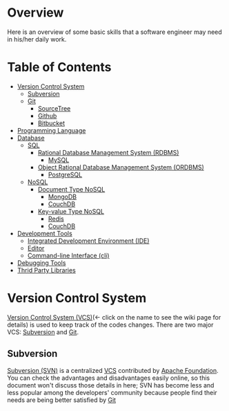 Overview
========

Here is an overview of some basic skills that a software engineer may need in his/her daily work.

# Table of Contents
* [Version Control System](#version-control-system)
	* [Subversion](#subversion)
	* [Git](#git)
		* [SourceTree](#sourcetree)
		* [Github](#github)
		* [Bitbucket](#bitbucket)
* [Programming Language](#programming-language)
* [Database](#database)
	* [SQL](#sql)
		* [Rational Database Management System (RDBMS)](#relational-database-management-system)
			* [MySQL](#mysql)
		* [Object Rational Database Management System (ORDBMS)](#object-relational-database-management-system)
			* [PostgreSQL](#postgresql)
	* [NoSQL](#nosql)
		* [Document Type NoSQL](#document-type-nosql)
			* [MongoDB](#mongodb)
			* [CouchDB](#couchdb)
		* [Key-value Type NoSQL](#key-value-type-nosql)
			* [Redis](#redis)
			* [CouchDB](#couchdb)
* [Development Tools](#development-tools)
	* [Integrated Development Environment (IDE)](#integrated-development-environment)
	* [Editor](#editor)
	* [Command-line Interface (cli)](#command-line-interface)
* [Debugging Tools](#debugging-tools)
* [Thrid Party Libraries](#third-party-libraries)


# Version Control System
[Version Control System (VCS)](http://en.wikipedia.org/wiki/Revision_control)(<- click on the name to see the wiki page for details) is used to keep track of the codes changes.  There are two major VCS: [Subversion](#subversion) and [Git](#git).

## Subversion
[Subversion (SVN)](http://en.wikipedia.org/wiki/Apache_Subversion) is a centralized [VCS](#version-control-system) contributed by [Apache Foundation](http://en.wikipedia.org/wiki/Apache_Software_Foundation).  You can check the advantages and disadvantages easily online, so this document won't discuss those details in here; SVN has become less and less popular among the developers' community because people find their needs are being better satisfied by [Git](#git)

